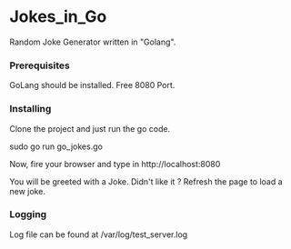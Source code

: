 # Jokes_in_Go

Random Joke Generator written in "Golang".

### Prerequisites

GoLang should be installed.
Free 8080 Port.

### Installing

Clone the project and just run the go code.

sudo go run go_jokes.go

Now, fire your browser and type in http://localhost:8080

You will be greeted with a Joke. Didn't like it ? Refresh the page to load a new joke.

### Logging

Log file can be found at /var/log/test_server.log
